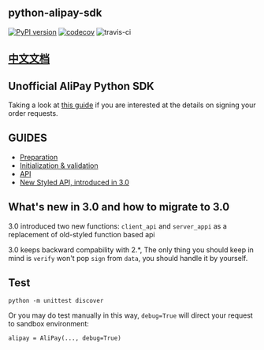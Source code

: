 ## python-alipay-sdk
[![PyPI version](https://badge.fury.io/py/python-alipay-sdk.svg)](https://badge.fury.io/py/python-alipay-sdk) [![codecov](https://codecov.io/gh/fzlee/alipay/branch/master/graph/badge.svg)](https://codecov.io/gh/fzlee/alipay) ![travis-ci](https://travis-ci.org/fzlee/alipay.svg?branch=master)
## [中文文档](./README.zh-hans.md)

##  Unofficial AliPay Python SDK

Taking a look at [this guide](https://ifconfiger.com/page/python-alipay-sdk) if you are interested at the details on signing your order requests.

## GUIDES
* [Preparation](./docs/preparation.md)
* [Initialization & validation](./docs/init.md)
* [API](./docs/apis.md)
* [New Styled API, introduced in 3.0](./docs/apis_new.md)


## What's new in 3.0 and how to migrate to 3.0
3.0 introduced two new functions: `client_api` and `server_appi` as a replacement of old-styled function based api 


3.0 keeps backward compability with 2.*, The only thing you should keep in mind is `verify` won't pop `sign` from `data`, you should handle it by yourself.  


## Test
```
python -m unittest discover
```

Or you may do test manually in this way, `debug=True` will direct your request to sandbox environment:
```
alipay = AliPay(..., debug=True)
```